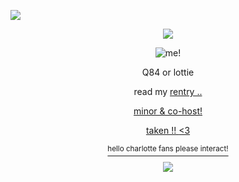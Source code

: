 ![](https://komarev.com/ghpvc/?username=q-84&color=lightgray&style=plastic&label=view+counter!+➜+&abbreviated=true)
<p align="center">
    <img src="https://files.catbox.moe/ygjarx.png"/>
</p>
  <p align="center">
<picture>
 <source media="(prefers-color-scheme: dark)" srcset="https://files.catbox.moe/ke593p.png">
 <source media="(prefers-color-scheme: light)" srcset="https://files.catbox.moe/xs1x9v.png">
 <img alt="me!" src="https://files.catbox.moe/xs1x9v.png">
</picture>
 </p>
  <p align="center">
Q84 or lottie
<p align="center">
read my <a href="https://rentry.co/join_white_society">rentry ..
  </p>
<p align="center">
minor & co-host!
</p>
<p align="center">
taken !! <a href="https://github.com/clubcrackers"><3
</p>
<p align="center">
<sup>hello charlotte fans please interact!</sup>
</p>
<p align="center">
    <img src="https://files.catbox.moe/t67fg4.png"/>
</p>
